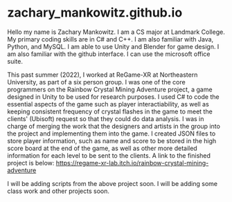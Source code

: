 # zachary_mankowitz.github.io
Hello my name is Zachary Mankowitz. I am a CS major at Landmark College.
My primary coding skills are in C# and C++. I am also familiar with Java, Python, and MySQL.
I am able to use Unity and Blender for game design. I am also familiar with the github interface.
I can use the microsoft office suite.

This past summer (2022), I worked at ReGame-XR at Northeastern University, as part of a six person group.
I was one of the core programmers on the Rainbow Crystal Mining Adventure project, a game designed in Unity to be used for research purposes.
I used C# to code the essential aspects of the game such as player interactiability,
as well as keeping consistent frequency of crystal flashes in the game to meet the clients' (Ubisoft) request so that they could do data analysis.
I was in charge of merging the work that the designers and artists in the group into the project and implementing them into the game.
I created JSON files to store player information, such as name and score to be stored in the high score board at the end of the game,
as well as other more detailed information for each level to be sent to the clients.
A link to the finished project is below:
https://regame-xr-lab.itch.io/rainbow-crystal-mining-adventure

I will be adding scripts from the above project soon.
I will be adding some class work and other projects soon.
